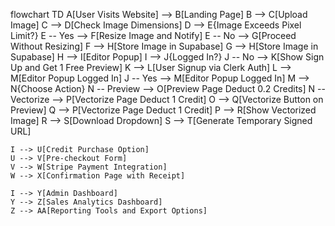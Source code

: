 flowchart TD
    A[User Visits Website] --> B[Landing Page]
    B --> C[Upload Image]
    C --> D[Check Image Dimensions]
    D --> E{Image Exceeds Pixel Limit?}
    E -- Yes --> F[Resize Image and Notify]
    E -- No --> G[Proceed Without Resizing]
    F --> H[Store Image in Supabase]
    G --> H[Store Image in Supabase]
    H --> I[Editor Popup]
    I --> J{Logged In?}
    J -- No --> K[Show Sign Up and Get 1 Free Preview]
    K --> L[User Signup via Clerk Auth]
    L --> M[Editor Popup Logged In]
    J -- Yes --> M[Editor Popup Logged In]
    M --> N{Choose Action}
    N -- Preview --> O[Preview Page Deduct 0.2 Credits]
    N -- Vectorize --> P[Vectorize Page Deduct 1 Credit]
    O --> Q[Vectorize Button on Preview]
    Q --> P[Vectorize Page Deduct 1 Credit]
    P --> R[Show Vectorized Image]
    R --> S[Download Dropdown]
    S --> T[Generate Temporary Signed URL]
    
    I --> U[Credit Purchase Option]
    U --> V[Pre-checkout Form]
    V --> W[Stripe Payment Integration]
    W --> X[Confirmation Page with Receipt]
    
    I --> Y[Admin Dashboard]
    Y --> Z[Sales Analytics Dashboard]
    Z --> AA[Reporting Tools and Export Options]